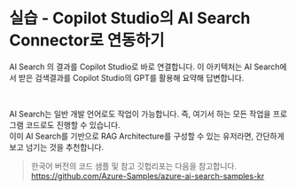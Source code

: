 실습 - Copilot Studio의 AI Search Connector로 연동하기
===

AI Search 의 결과를 Copilot Studio로 바로 연결합니다.
이 아키텍처는 AI Search에서 받은 검색결과를 Copilot Studio의 GPT를 활용해 요약해 답변합니다.

<br/>

AI Search는 일반 개발 언어로도 작업이 가능합니다. 즉, 여기서 하는 모든 작업을 프로그램 코드로도 진행할 수 있습니다.    
이미 AI Search를 기반으로 RAG Architecture를 구성할 수 있는 유저라면, 간단하게 보고 넘기는 것을 추천합니다.
> 한국어 버전의 코드 샘플 및 참고 깃헙리포는 다음을 참고합니다.  
> https://github.com/Azure-Samples/azure-ai-search-samples-kr
<br/>
